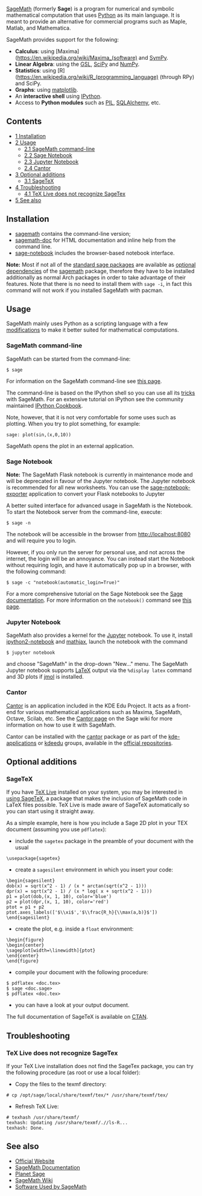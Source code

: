 [SageMath](http://www.sagemath.org) (formerly **Sage**) is a program for numerical and symbolic mathematical computation that uses [Python](/index.php/Python "Python") as its main language. It is meant to provide an alternative for commercial programs such as Maple, Matlab, and Mathematica.

SageMath provides support for the following:

*   **Calculus**: using [Maxima](https://en.wikipedia.org/wiki/Maxima_(software) and [SymPy](https://en.wikipedia.org/wiki/SymPy "wikipedia:SymPy").
*   **Linear Algebra**: using the [GSL](https://en.wikipedia.org/wiki/GNU_Scientific_Library "wikipedia:GNU Scientific Library"), [SciPy](https://en.wikipedia.org/wiki/SciPy "wikipedia:SciPy") and [NumPy](https://en.wikipedia.org/wiki/NumPy "wikipedia:NumPy").
*   **Statistics**: using [R](https://en.wikipedia.org/wiki/R_(programming_language) (through RPy) and SciPy.
*   **Graphs**: using [matplotlib](https://en.wikipedia.org/wiki/matplotlib "wikipedia:matplotlib").
*   An **interactive shell** using [IPython](https://en.wikipedia.org/wiki/IPython "wikipedia:IPython").
*   Access to **Python modules** such as [PIL](https://en.wikipedia.org/wiki/Python_Imaging_Library "wikipedia:Python Imaging Library"), [SQLAlchemy](https://en.wikipedia.org/wiki/SQLAlchemy "wikipedia:SQLAlchemy"), etc.

## Contents

*   [1 Installation](#Installation)
*   [2 Usage](#Usage)
    *   [2.1 SageMath command-line](#SageMath_command-line)
    *   [2.2 Sage Notebook](#Sage_Notebook)
    *   [2.3 Jupyter Notebook](#Jupyter_Notebook)
    *   [2.4 Cantor](#Cantor)
*   [3 Optional additions](#Optional_additions)
    *   [3.1 SageTeX](#SageTeX)
*   [4 Troubleshooting](#Troubleshooting)
    *   [4.1 TeX Live does not recognize SageTex](#TeX_Live_does_not_recognize_SageTex)
*   [5 See also](#See_also)

## Installation

*   [sagemath](https://www.archlinux.org/packages/?name=sagemath) contains the command-line version;
*   [sagemath-doc](https://www.archlinux.org/packages/?name=sagemath-doc) for HTML documentation and inline help from the command line.
*   [sage-notebook](https://www.archlinux.org/packages/?name=sage-notebook) includes the browser-based notebook interface.

**Note:** Most if not all of the [standard sage packages](http://doc.sagemath.org/html/en/installation/standard_packages.html) are available as [optional dependencies](/index.php/Pacman#Installing_packages "Pacman") of the [sagemath](https://www.archlinux.org/packages/?name=sagemath) package, therefore they have to be installed additionally as normal Arch packages in order to take advantage of their features. Note that there is no need to install them with `sage -i`, in fact this command will not work if you installed SageMath with pacman.

## Usage

SageMath mainly uses Python as a scripting language with a few [modifications](http://doc.sagemath.org/html/en/tutorial/afterword.html#section-mathannoy) to make it better suited for mathematical computations.

### SageMath command-line

SageMath can be started from the command-line:

```
$ sage

```

For information on the SageMath command-line see [this page](http://doc.sagemath.org/reference/repl/index.html).

The command-line is based on the IPython shell so you can use all its [tricks](http://doc.sagemath.org/html/en/tutorial/interactive_shell.html) with SageMath. For an extensive tutorial on IPython see the community maintained [IPython Cookbook](http://wiki.ipython.org/Cookbook).

Note, however, that it is not very comfortable for some uses such as plotting. When you try to plot something, for example:

```
sage: plot(sin,(x,0,10))

```

SageMath opens the plot in an external application.

### Sage Notebook

**Note:** The SageMath Flask notebook is currently in maintenance mode and will be deprecated in favour of the Jupyter notebook. The Jupyter notebook is recommended for all new worksheets. You can use the [sage-notebook-exporter](https://www.archlinux.org/packages/?name=sage-notebook-exporter) application to convert your Flask notebooks to Jupyter

A better suited interface for advanced usage in SageMath is the Notebook. To start the Notebook server from the command-line, execute:

```
$ sage -n

```

The notebook will be accessible in the browser from [http://localhost:8080](http://localhost:8080) and will require you to login.

However, if you only run the server for personal use, and not across the internet, the login will be an annoyance. You can instead start the Notebook without requiring login, and have it automatically pop up in a browser, with the following command:

```
$ sage -c "notebook(automatic_login=True)"

```

For a more comprehensive tutorial on the Sage Notebook see the [Sage documentation](http://doc.sagemath.org/html/en/reference/notebook/index.html). For more information on the `notebook()` command see [this page](http://doc.sagemath.org/html/en/reference/notebook/sagenb/notebook/notebook.html).

### Jupyter Notebook

SageMath also provides a kernel for the [Jupyter](https://jupyter.org/) notebook. To use it, install [ipython2-notebook](https://www.archlinux.org/packages/?name=ipython2-notebook) and [mathjax](https://www.archlinux.org/packages/?name=mathjax), launch the notebook with the command

```
$ jupyter notebook

```

and choose "SageMath" in the drop-down "New..." menu. The SageMath Jupyter notebook supports [LaTeX](/index.php/LaTeX "LaTeX") output via the `%display latex` command and 3D plots if [jmol](https://www.archlinux.org/packages/?name=jmol) is installed.

### Cantor

[Cantor](http://edu.kde.org/applications/mathematics/cantor/) is an application included in the KDE Edu Project. It acts as a front-end for various mathematical applications such as Maxima, SageMath, Octave, Scilab, etc. See the [Cantor page](http://wiki.sagemath.org/Cantor) on the Sage wiki for more information on how to use it with SageMath.

Cantor can be installed with the [cantor](https://www.archlinux.org/packages/?name=cantor) package or as part of the [kde-applications](https://www.archlinux.org/groups/x86_64/kde-applications/) or [kdeedu](https://www.archlinux.org/groups/x86_64/kdeedu/) groups, available in the [official repositories](/index.php/Official_repositories "Official repositories").

## Optional additions

### SageTeX

If you have [TeX Live](/index.php/TeX_Live "TeX Live") installed on your system, you may be interested in [using SageTeX](http://doc.sagemath.org/html/en/tutorial/sagetex.html), a package that makes the inclusion of SageMath code in LaTeX files possible. TeX Live is made aware of SageTeX automatically so you can start using it straight away.

As a simple example, here is how you include a Sage 2D plot in your TEX document (assuming you use `pdflatex`):

*   include the `sagetex` package in the preamble of your document with the usual

```
\usepackage{sagetex}

```

*   create a `sagesilent` environment in which you insert your code:

```
\begin{sagesilent}
dob(x) = sqrt(x^2 - 1) / (x * arctan(sqrt(x^2 - 1)))
dpr(x) = sqrt(x^2 - 1) / (x * log( x + sqrt(x^2 - 1)))
p1 = plot(dob,(x, 1, 10), color='blue')
p2 = plot(dpr,(x, 1, 10), color='red')
ptot = p1 + p2
ptot.axes_labels(['$\\xi$','$\\frac{R_h}{\\max(a,b)}$'])
\end{sagesilent}

```

*   create the plot, e.g. inside a `float` environment:

```
\begin{figure}
\begin{center}
\sageplot[width=\linewidth]{ptot}
\end{center}
\end{figure}

```

*   compile your document with the following procedure:

```
$ pdflatex <doc.tex>
$ sage <doc.sage>
$ pdflatex <doc.tex>

```

*   you can have a look at your output document.

The full documentation of SageTeX is available on [CTAN](http://www.ctan.org/pkg/sagetex).

## Troubleshooting

### TeX Live does not recognize SageTex

If your TeX Live installation does not find the SageTex package, you can try the following procedure (as root or use a local folder):

*   Copy the files to the texmf directory:

```
# cp /opt/sage/local/share/texmf/tex/* /usr/share/texmf/tex/

```

*   Refresh TeX Live:

```
# texhash /usr/share/texmf/
texhash: Updating /usr/share/texmf/.//ls-R... 
texhash: Done.

```

## See also

*   [Official Website](http://www.sagemath.org/)
*   [SageMath Documentation](http://doc.sagemath.org/)
*   [Planet Sage](http://planet.sagemath.org/)
*   [SageMath Wiki](http://wiki.sagemath.org/)
*   [Software Used by SageMath](http://www.sagemath.org/links-components.html)